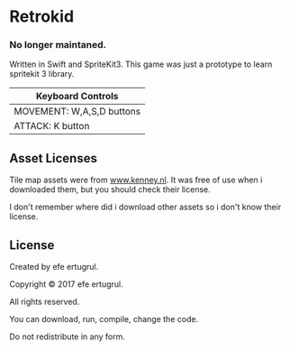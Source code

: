 # Retrokid

### No longer maintaned.

Written in Swift and SpriteKit3.
This game was just a prototype to learn spritekit 3 library.

|Keyboard Controls|
|-----------------|
|MOVEMENT:  W,A,S,D buttons|
|ATTACK:    K button       |


## Asset Licenses

Tile map assets were from www.kenney.nl.
It was free of use when i downloaded them, but you should check their license.

I don't remember where did i download other assets so i don't know their license.

## License

Created by efe ertugrul.

Copyright © 2017 efe ertugrul.

All rights reserved.

You can download, run, compile, change the code.

Do not redistribute in any form.
